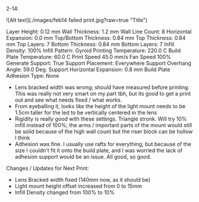 2-14:

![Alt text](./images/feb14 failed print.jpg?raw=true "Title")

Layer Height: 0.12 mm
Wall Thickness: 1.2 mm
Wall Line Count: 8
Horizontal Expansion: 0.0 mm
Top/Bottom Thickness: 0.84 mm
Top Thickness: 0.84 mm
Top Layers: 7
Bottom Thickness: 0.84 mm
Bottom Layers: 7
Infill Density: 100%
Infill Pattern: Gyroid
Printing Temperature: 220.0 C
Build Plate Temperature: 60.0 C
Print Speed 45.0 mm/s
Fan Speed 100%
Generate Support: True
Support Placement: Everywhere
Support Overhang Angle: 59.0 Deg.
Support Horizontal Expansion: 0.8 mm
Build Plate Adhesion Type: None

- Lens bracked width was wrong; should have measured before printing. This was really not very smart on my part tbh, but its good to get a print out and see what needs fixed / what works.
- From eyeballing it, looks like the height of the light mount needs to be 1.5cm taller for the led to be vertically centered in the lens
- Rigidity is really good with these settings. Triangle stronk. Will try 10% infill instead of 100%; the arms / important parts of the mount would still be solid because of the high wall count but the riser block can be hollow I think
- Adhesion was fine. I usually use rafts for everything, but because of the size I couldn't fit it onto the build plate, and I was worried the lack of adhesion support would be an issue. All good, so good.

Changes / Updates for Next Print:
- Lens Bracked width fixed (140mm now, as it should be)
- Light mount height offset increased from 0 to 15mm
- Infill Density changed from 100% to 10%
